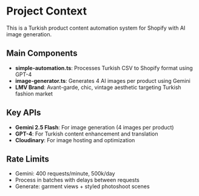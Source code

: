# Project Context

This is a Turkish product content automation system for Shopify with AI image generation.

## Main Components

- **simple-automation.ts**: Processes Turkish CSV to Shopify format using GPT-4
- **image-generator.ts**: Generates 4 AI images per product using Gemini
- **LMV Brand**: Avant-garde, chic, vintage aesthetic targeting Turkish fashion market

## Key APIs

- **Gemini 2.5 Flash**: For image generation (4 images per product)
- **GPT-4**: For Turkish content enhancement and translation
- **Cloudinary**: For image hosting and optimization

## Rate Limits

- Gemini: 400 requests/minute, 500k/day
- Process in batches with delays between requests
- Generate: garment views + styled photoshoot scenes